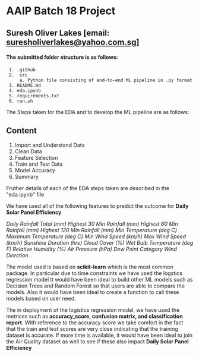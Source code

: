 # AAIP Batch 18 Project
## Suresh Oliver Lakes [email: suresholiverlakes@yahoo.com.sg]

#### The submitted folder structure is as follows:
     1. .github
     2.  src
         a. Python file consisting of end-to-end ML pipeline in .py format
     3. README.md
     4. eda.ipynb
     5. requirements.txt
     6. run.sh
      
The Steps taken for the EDA and to develop the ML pipeline are as follows:

## Content
1. Import and Understand Data
2. Clean Data
3. Feature Selection
4. Train and Test Data
5. Model Accuracy
6. Summary

Fruther details of each of the EDA steps taken are described in the "eda.ipynb"  file

We have used all of the following features to predict the outcome for **Daily Solar Panel Efficiency**

_Daily Rainfall Total (mm)_
_Highest 30 Min Rainfall (mm)_
_Highest 60 Min Rainfall (mm)_
_Highest 120 Min Rainfall (mm)_
_Min Temperature (deg C)_
_Maximum Temperature (deg C)_
_Min Wind Speed (km/h)_
_Max Wind Speed (km/h)_
_Sunshine Duration (hrs)_
_Cloud Cover (%)_
_Wet Bulb Temperature (deg F)_
_Relative Humidity (%)_
_Air Pressure (hPa)_
_Dew Point Category_
_Wind Direction_

The model used is based on **scikit-learn** which is the most common package. In particular due to time constraints we have used the logstics regression model
It would have been ideal to build other ML models such as Decision Trees and Random Forest so that users are able to compare the models. Also it would have been
ideal to create a function to call these models based on user need.

The in deployment of the logistics regression model, we have used the metrices such as **accuracy_score, confusion matrix, and classification report**. With reference to the accuracy score we take comfort in the fact that the train and test scores are very close indicating that the training dataset is accurate. If more time is available, it would have been ideal to join the Air Quality dataset as well to see if these also impact **Daily Solar Panel Efficiency**
